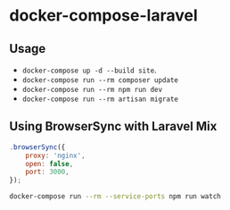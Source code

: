 # docker-compose-laravel

## Usage

- `docker-compose up -d --build site`.
- `docker-compose run --rm composer update`
- `docker-compose run --rm npm run dev`
- `docker-compose run --rm artisan migrate`


## Using BrowserSync with Laravel Mix

```javascript
.browserSync({
    proxy: 'nginx',
    open: false,
    port: 3000,
});
```

```bash
docker-compose run --rm --service-ports npm run watch
```
